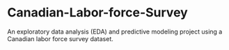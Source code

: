 # Canadian-Labor-force-Survey
 An exploratory data analysis (EDA) and predictive modeling project using a Canadian labor force survey dataset.
